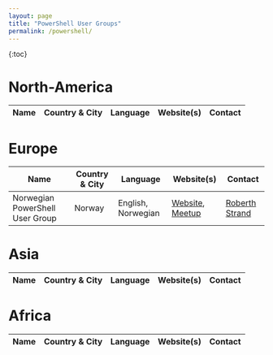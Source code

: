 ```yaml
---
layout: page
title: "PowerShell User Groups"
permalink: /powershell/
---
```


{:toc}

# North-America

| Name | Country & City | Language | Website(s) | Contact |
| ---- | -------------- | -------- | ---------- | ------- |

# Europe

| Name | Country & City | Language | Website(s) | Contact |
| ---- | -------------- | -------- | ---------- | ------- |
| Norwegian PowerShell User Group | Norway | English, Norwegian | [Website](https://npug.no), [Meetup](https://www.meetup.com/Norwegian-PowerShell-User-Group/) | [Roberth Strand](https://twitter.com/roberthtweets) |

# Asia

| Name | Country & City | Language | Website(s) | Contact |
| ---- | -------------- | -------- | ---------- | ------- |

# Africa

| Name | Country & City | Language | Website(s) | Contact |
| ---- | -------------- | -------- | ---------- | ------- |